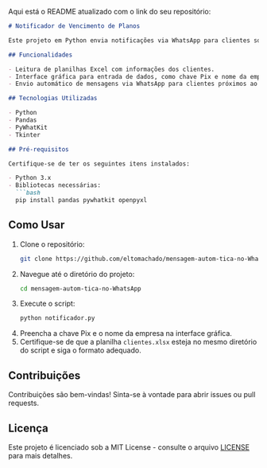 Aqui está o README atualizado com o link do seu repositório:

```markdown
# Notificador de Vencimento de Planos

Este projeto em Python envia notificações via WhatsApp para clientes sobre a data de vencimento de seus planos. Utilizando uma planilha Excel, o aplicativo verifica as datas de vencimento e envia mensagens personalizadas aos clientes.

## Funcionalidades

- Leitura de planilhas Excel com informações dos clientes.
- Interface gráfica para entrada de dados, como chave Pix e nome da empresa.
- Envio automático de mensagens via WhatsApp para clientes próximos ao vencimento de seus planos.

## Tecnologias Utilizadas

- Python
- Pandas
- PyWhatKit
- Tkinter

## Pré-requisitos

Certifique-se de ter os seguintes itens instalados:

- Python 3.x
- Bibliotecas necessárias:
  ```bash
  pip install pandas pywhatkit openpyxl
  ```

## Como Usar

1. Clone o repositório:
   ```bash
   git clone https://github.com/eltomachado/mensagem-autom-tica-no-WhatsApp
   ```
2. Navegue até o diretório do projeto:
   ```bash
   cd mensagem-autom-tica-no-WhatsApp
   ```
3. Execute o script:
   ```bash
   python notificador.py
   ```
4. Preencha a chave Pix e o nome da empresa na interface gráfica.
5. Certifique-se de que a planilha `clientes.xlsx` esteja no mesmo diretório do script e siga o formato adequado.

## Contribuições

Contribuições são bem-vindas! Sinta-se à vontade para abrir issues ou pull requests.

## Licença

Este projeto é licenciado sob a MIT License - consulte o arquivo [LICENSE](LICENSE) para mais detalhes.
```
